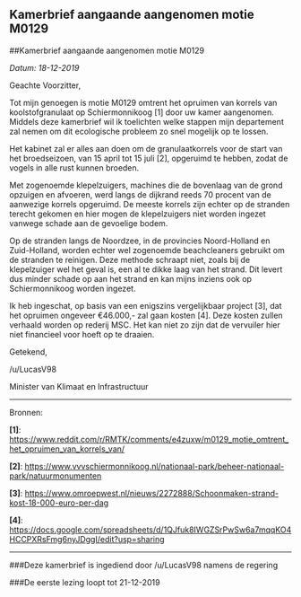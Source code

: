 ## Kamerbrief aangaande aangenomen motie M0129 
 
##Kamerbrief aangaande aangenomen motie M0129 
 
 *Datum: 18-12-2019*

Geachte Voorzitter,

Tot mijn genoegen is motie M0129 omtrent het opruimen van korrels van koolstofgranulaat op Schiermonnikoog [1] door uw kamer aangenomen. Middels deze kamerbrief wil ik toelichten welke stappen mijn departement zal nemen om dit ecologische probleem zo snel mogelijk op te lossen.

Het kabinet zal er alles aan doen om de granulaatkorrels voor de start van het broedseizoen, van 15 april tot 15 juli [2], opgeruimd te hebben, zodat de vogels in alle rust kunnen broeden.

Met zogenoemde klepelzuigers, machines die de bovenlaag van de grond opzuigen en afvoeren, werd langs de dijkrand reeds 70 procent van de aanwezige korrels opgeruimd. De meeste korrels zijn echter op de stranden terecht gekomen en hier mogen de klepelzuigers niet worden ingezet vanwege schade aan de gevoelige bodem.

Op de stranden langs de Noordzee, in de provincies Noord-Holland en Zuid-Holland, worden echter wel zogenoemde beachcleaners gebruikt om de stranden te reinigen. Deze methode schraapt niet, zoals bij de klepelzuiger wel het geval is, een al te dikke laag van het strand. Dit levert dus minder schade op aan het strand en kan mijns inziens ook op Schiermonnikoog worden ingezet.

Ik heb ingeschat, op basis van een enigszins vergelijkbaar project [3], dat het opruimen ongeveer €46.000,- zal gaan kosten [4]. Deze kosten zullen verhaald worden op rederij MSC. Het kan niet zo zijn dat de vervuiler hier niet financieel voor hoeft op te draaien.

Getekend,

/u/LucasV98

Minister van Klimaat en Infrastructuur

---

Bronnen:

**[1]**: https://www.reddit.com/r/RMTK/comments/e4zuxw/m0129_motie_omtrent_het_opruimen_van_korrels_van/

**[2]**: https://www.vvvschiermonnikoog.nl/nationaal-park/beheer-nationaal-park/natuurmonumenten

**[3]**: https://www.omroepwest.nl/nieuws/2272888/Schoonmaken-strand-kost-18-000-euro-per-dag

**[4]**: https://docs.google.com/spreadsheets/d/1QJfuk8IWGZSrPwSw6a7mqqKO4HCCPXRsFmg6nyJDggI/edit?usp=sharing

---

###Deze kamerbrief is ingediend door /u/LucasV98 namens de regering

###De eerste lezing loopt tot 21-12-2019